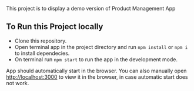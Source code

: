 This project is to display a demo version of Product Management App

## To Run this Project locally

- Clone this repository.
- Open terminal app in the project directory and run `npm install` or `npm i` to install dependecies.
- On terminal run `npm start` to run the app in the development mode.

App should automatically start in the browser. You can also manually open [http://localhost:3000](http://localhost:3000) to view it in the browser, in case automatic start does not work.
